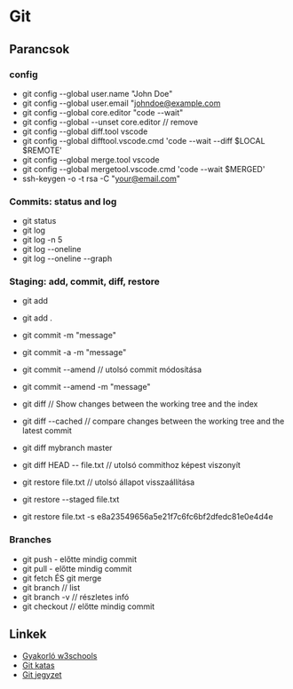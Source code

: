 # Git

## Parancsok

### config

- git config --global user.name "John Doe"
- git config --global user.email "johndoe@example.com
- git config --global core.editor "code --wait"
- git config --global --unset core.editor // remove
- git config --global diff.tool vscode
- git config --global difftool.vscode.cmd 'code --wait --diff $LOCAL $REMOTE'
- git config --global merge.tool vscode
- git config --global mergetool.vscode.cmd 'code --wait $MERGED'
- ssh-keygen -o -t rsa -C "your@email.com"

### Commits: status and log

- git status
- git log
- git log -n 5
- git log --oneline
- git log --oneline --graph

### Staging: add, commit, diff, restore

- git add <filename>
- git add .
- git commit -m "message"
- git commit -a -m "message"
- git commit --amend // utolsó commit módosítása
- git commit --amend -m "message"

- git diff // Show changes between the working tree and the index
- git diff --cached // compare changes between the working tree and the latest commit
- git diff mybranch master
- git diff HEAD -- file.txt // utolsó commithoz képest viszonyít
- git restore file.txt // utolsó állapot visszaállítása
- git restore --staged file.txt
- git restore file.txt -s e8a23549656a5e21f7c6fc6bf2dfedc81e0e4d4e

### Branches

- git push - előtte mindig commit
- git pull - előtte mindig commit
- git fetch ÉS git merge
- git branch // list
- git branch -v // részletes infó
- git checkout <branchname> // előtte mindig commit

## Linkek

- [Gyakorló w3schools](https://www.w3schools.com/git/git_exercises.asp)
- [Git katas](https://github.com/eficode-academy/git-katas)
- [Git jegyzet](https://desoft.hu/downloads/git/git_v1.0.pdf)
